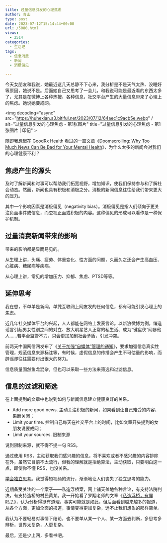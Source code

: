 ```yaml
---
title: 过量信息引发的心理焦虑
author: 青山
type: post
date: 2023-07-12T15:14:44+00:00
url: /5080.html
views:
  - 2514
categories:
  - 生活记
tags:
  - 信息消费
  - 新闻
  - 消极偏见

---
```

今天女朋友和我说，她最近这几天总静不下心来，我分析是不是天气太热、没睡好等原因，她说不是。后面她自己又思考了一会儿，和我说可能是最近看的东西太多了，尤其是在微博上各种热搜、各种信息，社交平台产生的大量信息带来了心理上的焦虑。她说她要戒网。

<img decoding="async" src="https://huhexian.s3.bitiful.net/2023/07/12/64aec1c9acb5e.webp" / alt="过量信息引发的心理焦虑 - 第1张图片" title="过量信息引发的心理焦虑 - 第1张图片 | 印记" >

随即我想起在 GoodRx Health 看过的一篇文章《[Doomscrolling: Why Too Much News Can Be Bad for Your Mental Health][1]》，为什么太多的新闻会对我们的心理健康不利？

## 焦虑产生的源头

及时了解新闻和时事可以帮助我们拓宽视野，增加知识，使我们保持参与和了解社会动态。然而，新闻也具有积极和消极之分。消极的新闻信息往往给我们带来更大的压力。

其中一个影响因素是消极偏见（negativity bias）。消极偏见是指人们倾向于更关注负面事件或信息，而忽视正面或积极的内容。这种偏见的形成可以看作是一种保护机制。

## 过量消费新闻带来的影响

带来的影响都是显而易见的。

从生理上讲，头痛、疲劳、体重变化、性方面的问题，久而久之还会产生高血压、心脏病、糖尿病等疾病。

从心理上讲，常见的增加压力、抑郁、焦虑、PTSD等等。

## 延伸思考

我在想，不单单是新闻，单凭互联网上网友发的任何信息，都有可能引发心理上的焦虑。

近几年社交媒体平台的兴起，人人都能在网络上发表言论。以新浪微博为例，编造谣言引起男女性别之间的对立、放大明星艺人正常的私生活、成为“键盘侠”网暴他人......若平台监管不力，只会更加加剧社会矛盾，引发冲突。

前两天中国网信网发布了《[关于加强“自媒体”管理的通知][2]》，要求加强信息真实性管理，规范信息来源标注等，有时候，虚假信息的传播会产生不可估量的影响，而辟谣却往往需要付出很大的努力。

信息质量固然鱼龙混杂，但也可以采取一些方法来筛选和过滤信息。

## 信息的过滤和筛选

在上面提到的文章中也说到如何与新闻信息建立健康良好的关系。

  * Add more good news. 主动关注积极的新闻，如果看到让自己难受的内容，果断关闭；
  * Limit your time. 控制自己每天在社交平台上的时间，比如文章开头提到的女朋友说要戒网；
  * Limit your sources. 限制来源

说到限制来源，就不得不提一句 RSS。

通过使用 RSS，主动获取我们感兴趣的信息，将不喜欢或者不感兴趣的内容排除在外，虽然它目前不太流行，但我的理解就是拒绝算法，主动获取，只要明白这一点，即使你不懂 RSS，也没关系。

[学会独立思考][3]。我觉得短视频的流行，渐渐地让人们丧失了独立思考的能力。

近期备受关注的一个案子——私造浮桥案，网上铺天盖地各种言论，有支持法院判决，有支持造桥的村民黄某。我一开始看了罗翔老师的文章《[私造浮桥，有罪吗？][4]》，认为分析得挺有道理，事实可能就是如此，但后面看到越来越多的报道，从各个方面，更加全面的报道，事情变得更加复杂，远不止我们想象的那样简单。

我认为不要轻易对事情下结论，也不要单从某一个人、某一方面去判断，多思考多辨析，世界太复杂，人更复杂。

最后，还是少上网，多看书吧。

 [1]: https://www.goodrx.com/health-topic/mental-health/is-news-bad-for-your-mental-health
 [2]: http://www.news.cn/politics/2023-07/10/c_1129741426.htm
 [3]: https://yinji.org/3784.html
 [4]: https://www.huxiu.com/article/1776834.html